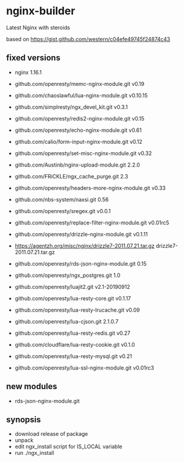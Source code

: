 # nginx-builder
Latest Nginx with steroids

based on https://gist.github.com/western/c04efe49745f24874c43

## fixed versions
* nginx 1.16.1

* github.com/openresty/memc-nginx-module.git
v0.19
* github.com/chaoslawful/lua-nginx-module.git
v0.10.15
* github.com/simplresty/ngx_devel_kit.git
v0.3.1
* github.com/openresty/redis2-nginx-module.git
v0.15
* github.com/openresty/echo-nginx-module.git
v0.61
* github.com/calio/form-input-nginx-module.git
v0.12
* github.com/openresty/set-misc-nginx-module.git
v0.32
* github.com/Austinb/nginx-upload-module.git
2.2.0
* github.com/FRiCKLE/ngx_cache_purge.git
2.3
* github.com/openresty/headers-more-nginx-module.git
v0.33
* github.com/nbs-system/naxsi.git
0.56
* github.com/openresty/sregex.git
v0.0.1
* github.com/openresty/replace-filter-nginx-module.git
v0.01rc5
* github.com/openresty/drizzle-nginx-module.git
v0.1.11
* https://agentzh.org/misc/nginx/drizzle7-2011.07.21.tar.gz
drizzle7-2011.07.21.tar.gz
* github.com/openresty/rds-json-nginx-module.git
0.15
* github.com/openresty/ngx_postgres.git
1.0
* github.com/openresty/luajit2.git
v2.1-20190912
* github.com/openresty/lua-resty-core.git
v0.1.17
* github.com/openresty/lua-resty-lrucache.git
v0.09
* github.com/openresty/lua-cjson.git
2.1.0.7
* github.com/openresty/lua-resty-redis.git
v0.27
* github.com/cloudflare/lua-resty-cookie.git
v0.1.0
* github.com/openresty/lua-resty-mysql.git
v0.21
* github.com/openresty/lua-ssl-nginx-module.git
v0.01rc3

## new modules

* rds-json-nginx-module.git

## synopsis
* download release of package
* unpack
* edit ngx_install script for IS_LOCAL variable
* run ./ngx_install
